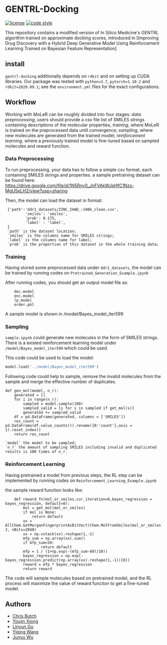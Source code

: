 # GENTRL-Docking

[![license](https://img.shields.io/github/license/microsoft/molecule-generation.svg)](https://github.com/microsoft/molecule-generation/blob/main/LICENSE)
[![code style](https://img.shields.io/badge/code%20style-black-202020.svg)](https://github.com/ambv/black)

This repository contains a modified version of In Silico Medicine's GENTRL algorithm trained on approximate docking scores, 
introduced in [Improving Drug Discovery with a Hybrid Deep Generative Model Using Reinforcement Learning Trained on Bayesian Feature Representation]

## install

`gentrl-docking` additionally depends on `rdkit` and  on setting up CUDA libraries.
Our package was tested with `python=3.7`, `pytorch=1.10.2` and `rdkit=2020.09.1`; 
see the `environment.yml` files for the exact configurations.

## Workflow

Working with MoLeR can be roughly divided into four stages:
*data preprocessing*, users should provide a csv file list of SMILES strings containing descriptions of the molecular properties,
*training*, where MoLeR is trained on the preprocessed data until convergence;
*sampling*, where new molecules are generated from the trained model;
*reinforcement learning*, where a previously trained model is fine-tuned based on sampled molecules and reward function.

### Data Preprocessing

To run preprocessing, your data has to follow a simple csv format, each containing SMILES strings and properties.
a sample pretraining dataset can be found here: https://drive.google.com/file/d/1N5Rny0_JnFVAkWJpHfC1Nzs-MgU5eLH2/view?usp=sharing

Then, the model can load the dataset in format:
```
 {'path':'ddr1_datasets/ZINC_IHAD_~100k_clean.csv',
         'smiles': 'smiles',
         'prob': 0.175,
         'label' : 'label',
 }
 `path` is the dataset location;
 `smiles` is the columns name for SMILES strings;
 `label` is the columns name for label;
 `prob` is the proportion of this dataset in the whole training data;
```

### Training

Having stored some preprocessed data under `ddr1_datasets`, the model can be trained by running codes on `Pretrained_Generation_Example.ipynb`

After running codes, you should get an output model file as:
```
    dec.model
    enc.model
    lp.model
    order.pkl
```
A sample model is shown in /model/Bayes_model_iter599


### Sampling

`sample.ipynb`  could generate new molecules in the form of SMILES strings. There is a existed reinforcement learning model under `/model/Bayes_model_iter599`  which could be used.  

This code could be used to load the model:

```python
model.load('../model/Bayes_model_iter599')
```

Following code could help to sample, remove the invalid molecules from the sample and merge the effective number of duplicates.

```
def gen_mol(model, n_r):
    generated = []
    for i in range(n_r):
        sampled = model.sample(100)
        sampled_valid = [s for s in sampled if get_mol(s)]
        generated += sampled_valid
    df = pd.DataFrame(generated, columns = ['SMILES'])
    res_count = pd.DataFrame(df.value_counts()).rename({0:'count'},axis = 1).reset_index()
    return res_count

`model` the model to be sampled;
`n_r` the amount of sampling SMILES including invalid and duplicated results is 100 times of n_r.
```



### Reinforcement Learning

Having pretrained a model from previous steps, the RL step can be implemented by running codes on `Reinforcement_Learning_Example.ipynb` 

the sample reward function looks like:
```
    def reward_fn(mol_or_smiles,cur_iteration=0,bayes_regression = bayes_regression, default=0):
        mol = get_mol(mol_or_smiles)
        if mol is None:
            return default
        xx = AllChem.GetMorganFingerprintAsBitVect(Chem.MolFromSmiles(mol_or_smiles), 2, nBits=2048)
        xx = np.vstack(xx).reshape(1,-1)
        mfp_sum = np.array(xx).sum()
        if mfp_sum<20:
                return default
        mfp = 1 / (1+np.exp(-(mfp_sum-60)/10))
        bayes_regression = np.exp(-bayes_regression.predict(np.array(xx).reshape(1,-1))[0])
        reward = mfp * bayes_regression
        return reward
```
The code will sample molecules based on pretrained model, and the RL process will maximize the value of reward funciton to get a fine-tuned model.

## Authors
* [Chris Butch](mailto:chrisbutch@nju.edu.cn)
* [Youjin Xiong](mailto:xiongyoujin@foxmail.com)
* [Linyun Gu](mailto:gu_lingyun@icekredit.com)
* [Yiqing Wang](mailto:yiqingwangusc@gmail.com)
* [Junyu Wu](mailto:wu_junyu@icekredit.com)
